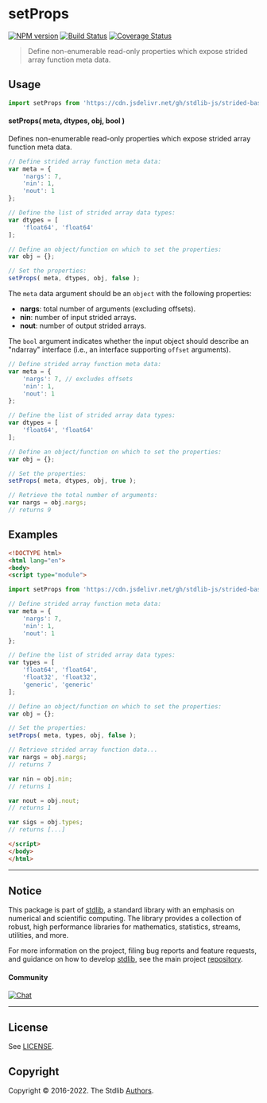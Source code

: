<!--

@license Apache-2.0

Copyright (c) 2021 The Stdlib Authors.

Licensed under the Apache License, Version 2.0 (the "License");
you may not use this file except in compliance with the License.
You may obtain a copy of the License at

   http://www.apache.org/licenses/LICENSE-2.0

Unless required by applicable law or agreed to in writing, software
distributed under the License is distributed on an "AS IS" BASIS,
WITHOUT WARRANTIES OR CONDITIONS OF ANY KIND, either express or implied.
See the License for the specific language governing permissions and
limitations under the License.

-->

# setProps

[![NPM version][npm-image]][npm-url] [![Build Status][test-image]][test-url] [![Coverage Status][coverage-image]][coverage-url] <!-- [![dependencies][dependencies-image]][dependencies-url] -->

> Define non-enumerable read-only properties which expose strided array function meta data.

<!-- Section to include introductory text. Make sure to keep an empty line after the intro `section` element and another before the `/section` close. -->

<section class="intro">

</section>

<!-- /.intro -->

<!-- Package usage documentation. -->



<section class="usage">

## Usage

```javascript
import setProps from 'https://cdn.jsdelivr.net/gh/stdlib-js/strided-base-meta-data-props@esm/index.mjs';
```

#### setProps( meta, dtypes, obj, bool )

Defines non-enumerable read-only properties which expose strided array function meta data.

<!-- eslint-disable array-element-newline -->

```javascript
// Define strided array function meta data:
var meta = {
    'nargs': 7,
    'nin': 1,
    'nout': 1
};

// Define the list of strided array data types:
var dtypes = [
    'float64', 'float64'
];

// Define an object/function on which to set the properties:
var obj = {};

// Set the properties:
setProps( meta, dtypes, obj, false );
```

The `meta` data argument should be an `object` with the following properties:

-   **nargs**: total number of arguments (excluding offsets).
-   **nin**: number of input strided arrays.
-   **nout**: number of output strided arrays.

The `bool` argument indicates whether the input object should describe an "ndarray" interface (i.e., an interface supporting `offset` arguments).

<!-- eslint-disable array-element-newline -->

```javascript
// Define strided array function meta data:
var meta = {
    'nargs': 7, // excludes offsets
    'nin': 1,
    'nout': 1
};

// Define the list of strided array data types:
var dtypes = [
    'float64', 'float64'
];

// Define an object/function on which to set the properties:
var obj = {};

// Set the properties:
setProps( meta, dtypes, obj, true );

// Retrieve the total number of arguments:
var nargs = obj.nargs;
// returns 9
```

</section>

<!-- /.usage -->

<!-- Package usage notes. Make sure to keep an empty line after the `section` element and another before the `/section` close. -->

<section class="notes">

</section>

<!-- /.notes -->

<!-- Package usage examples. -->

<section class="examples">

## Examples

<!-- eslint-disable array-element-newline -->

<!-- eslint no-undef: "error" -->

```html
<!DOCTYPE html>
<html lang="en">
<body>
<script type="module">

import setProps from 'https://cdn.jsdelivr.net/gh/stdlib-js/strided-base-meta-data-props@esm/index.mjs';

// Define strided array function meta data:
var meta = {
    'nargs': 7,
    'nin': 1,
    'nout': 1
};

// Define the list of strided array data types:
var types = [
    'float64', 'float64',
    'float32', 'float32',
    'generic', 'generic'
];

// Define an object/function on which to set the properties:
var obj = {};

// Set the properties:
setProps( meta, types, obj, false );

// Retrieve strided array function data...
var nargs = obj.nargs;
// returns 7

var nin = obj.nin;
// returns 1

var nout = obj.nout;
// returns 1

var sigs = obj.types;
// returns [...]

</script>
</body>
</html>
```

</section>

<!-- /.examples -->

<!-- Section to include cited references. If references are included, add a horizontal rule *before* the section. Make sure to keep an empty line after the `section` element and another before the `/section` close. -->

<section class="references">

</section>

<!-- /.references -->

<!-- Section for related `stdlib` packages. Do not manually edit this section, as it is automatically populated. -->

<section class="related">

</section>

<!-- /.related -->

<!-- Section for all links. Make sure to keep an empty line after the `section` element and another before the `/section` close. -->


<section class="main-repo" >

* * *

## Notice

This package is part of [stdlib][stdlib], a standard library with an emphasis on numerical and scientific computing. The library provides a collection of robust, high performance libraries for mathematics, statistics, streams, utilities, and more.

For more information on the project, filing bug reports and feature requests, and guidance on how to develop [stdlib][stdlib], see the main project [repository][stdlib].

#### Community

[![Chat][chat-image]][chat-url]

---

## License

See [LICENSE][stdlib-license].


## Copyright

Copyright &copy; 2016-2022. The Stdlib [Authors][stdlib-authors].

</section>

<!-- /.stdlib -->

<!-- Section for all links. Make sure to keep an empty line after the `section` element and another before the `/section` close. -->

<section class="links">

[npm-image]: http://img.shields.io/npm/v/@stdlib/strided-base-meta-data-props.svg
[npm-url]: https://npmjs.org/package/@stdlib/strided-base-meta-data-props

[test-image]: https://github.com/stdlib-js/strided-base-meta-data-props/actions/workflows/test.yml/badge.svg?branch=main
[test-url]: https://github.com/stdlib-js/strided-base-meta-data-props/actions/workflows/test.yml?query=branch:main

[coverage-image]: https://img.shields.io/codecov/c/github/stdlib-js/strided-base-meta-data-props/main.svg
[coverage-url]: https://codecov.io/github/stdlib-js/strided-base-meta-data-props?branch=main

<!--

[dependencies-image]: https://img.shields.io/david/stdlib-js/strided-base-meta-data-props.svg
[dependencies-url]: https://david-dm.org/stdlib-js/strided-base-meta-data-props/main

-->

[chat-image]: https://img.shields.io/gitter/room/stdlib-js/stdlib.svg
[chat-url]: https://gitter.im/stdlib-js/stdlib/

[stdlib]: https://github.com/stdlib-js/stdlib

[stdlib-authors]: https://github.com/stdlib-js/stdlib/graphs/contributors

[umd]: https://github.com/umdjs/umd
[es-module]: https://developer.mozilla.org/en-US/docs/Web/JavaScript/Guide/Modules

[deno-url]: https://github.com/stdlib-js/strided-base-meta-data-props/tree/deno
[umd-url]: https://github.com/stdlib-js/strided-base-meta-data-props/tree/umd
[esm-url]: https://github.com/stdlib-js/strided-base-meta-data-props/tree/esm
[branches-url]: https://github.com/stdlib-js/strided-base-meta-data-props/blob/main/branches.md

[stdlib-license]: https://raw.githubusercontent.com/stdlib-js/strided-base-meta-data-props/main/LICENSE

</section>

<!-- /.links -->
